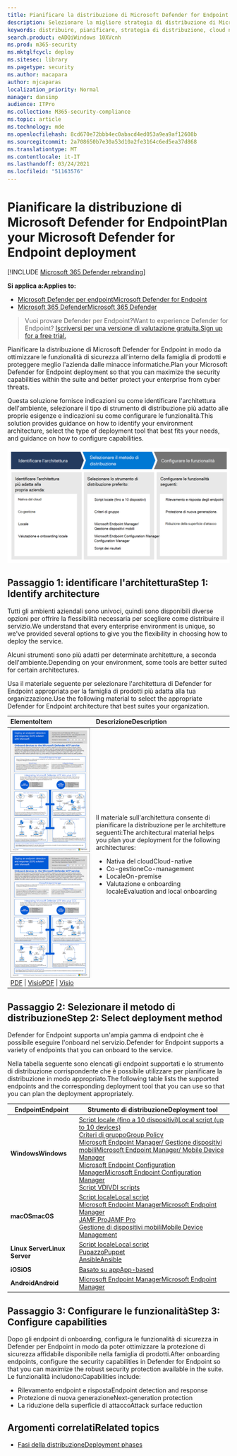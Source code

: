 ```yaml
---
title: Pianificare la distribuzione di Microsoft Defender for Endpoint
description: Selezionare la migliore strategia di distribuzione di Microsoft Defender for Endpoint per il proprio ambiente
keywords: distribuire, pianificare, strategia di distribuzione, cloud nativo, gestione, in locale, valutazione, onboarding, locale, Criteri di gruppo, criteri di gruppo, gestore endpoint, mem
search.product: eADQiWindows 10XVcnh
ms.prod: m365-security
ms.mktglfcycl: deploy
ms.sitesec: library
ms.pagetype: security
ms.author: macapara
author: mjcaparas
localization_priority: Normal
manager: dansimp
audience: ITPro
ms.collection: M365-security-compliance
ms.topic: article
ms.technology: mde
ms.openlocfilehash: 8cd670e72bbb4ec0abacd4ed053a9ea9af12608b
ms.sourcegitcommit: 2a708650b7e30a53d10a2fe3164c6ed5ea37d868
ms.translationtype: MT
ms.contentlocale: it-IT
ms.lasthandoff: 03/24/2021
ms.locfileid: "51163576"
---
```

# <a name="plan-your-microsoft-defender-for-endpoint-deployment"></a><span data-ttu-id="5bb11-104">Pianificare la distribuzione di Microsoft Defender for Endpoint</span><span class="sxs-lookup"><span data-stu-id="5bb11-104">Plan your Microsoft Defender for Endpoint deployment</span></span> 

[!INCLUDE [Microsoft 365 Defender rebranding](../../includes/microsoft-defender.md)]

<span data-ttu-id="5bb11-105">**Si applica a:**</span><span class="sxs-lookup"><span data-stu-id="5bb11-105">**Applies to:**</span></span>
- [<span data-ttu-id="5bb11-106">Microsoft Defender per endpoint</span><span class="sxs-lookup"><span data-stu-id="5bb11-106">Microsoft Defender for Endpoint</span></span>](https://go.microsoft.com/fwlink/p/?linkid=2154037)
- [<span data-ttu-id="5bb11-107">Microsoft 365 Defender</span><span class="sxs-lookup"><span data-stu-id="5bb11-107">Microsoft 365 Defender</span></span>](https://go.microsoft.com/fwlink/?linkid=2118804)

><span data-ttu-id="5bb11-108">Vuoi provare Defender per Endpoint?</span><span class="sxs-lookup"><span data-stu-id="5bb11-108">Want to experience Defender for Endpoint?</span></span> [<span data-ttu-id="5bb11-109">Iscriversi per una versione di valutazione gratuita.</span><span class="sxs-lookup"><span data-stu-id="5bb11-109">Sign up for a free trial.</span></span>](https://www.microsoft.com/microsoft-365/windows/microsoft-defender-atp?ocid=docs-wdatp-secopsdashboard-abovefoldlink) 


<span data-ttu-id="5bb11-110">Pianificare la distribuzione di Microsoft Defender for Endpoint in modo da ottimizzare le funzionalità di sicurezza all'interno della famiglia di prodotti e proteggere meglio l'azienda dalle minacce informatiche.</span><span class="sxs-lookup"><span data-stu-id="5bb11-110">Plan your Microsoft Defender for Endpoint deployment so that you can maximize the security capabilities within the suite and better protect your enterprise from cyber threats.</span></span>


<span data-ttu-id="5bb11-111">Questa soluzione fornisce indicazioni su come identificare l'architettura dell'ambiente, selezionare il tipo di strumento di distribuzione più adatto alle proprie esigenze e indicazioni su come configurare le funzionalità.</span><span class="sxs-lookup"><span data-stu-id="5bb11-111">This solution provides guidance on how to identify your environment architecture, select the type of deployment tool that best fits your needs, and guidance on how to configure capabilities.</span></span>


![Immagine del flusso di distribuzione](images/deployment-guide-plan.png)


## <a name="step-1-identify-architecture"></a><span data-ttu-id="5bb11-113">Passaggio 1: identificare l'architettura</span><span class="sxs-lookup"><span data-stu-id="5bb11-113">Step 1: Identify architecture</span></span>
<span data-ttu-id="5bb11-114">Tutti gli ambienti aziendali sono univoci, quindi sono disponibili diverse opzioni per offrire la flessibilità necessaria per scegliere come distribuire il servizio.</span><span class="sxs-lookup"><span data-stu-id="5bb11-114">We understand that every enterprise environment is unique, so we've provided several options to give you the flexibility in choosing how to deploy the service.</span></span>

<span data-ttu-id="5bb11-115">Alcuni strumenti sono più adatti per determinate architetture, a seconda dell'ambiente.</span><span class="sxs-lookup"><span data-stu-id="5bb11-115">Depending on your environment, some tools are better suited for certain architectures.</span></span> 

<span data-ttu-id="5bb11-116">Usa il materiale seguente per selezionare l'architettura di Defender for Endpoint appropriata per la famiglia di prodotti più adatta alla tua organizzazione.</span><span class="sxs-lookup"><span data-stu-id="5bb11-116">Use the following material to select the appropriate Defender for Endpoint architecture that best suites your organization.</span></span>

| <span data-ttu-id="5bb11-117">Elemento</span><span class="sxs-lookup"><span data-stu-id="5bb11-117">Item</span></span> | <span data-ttu-id="5bb11-118">Descrizione</span><span class="sxs-lookup"><span data-stu-id="5bb11-118">Description</span></span> |
|:-----|:-----|
|<span data-ttu-id="5bb11-119">[![Immagine di scorrimento per la strategia di distribuzione di Defender for Endpoint](images/mdatp-deployment-strategy.png)](https://github.com/MicrosoftDocs/microsoft-365-docs/raw/public/microsoft-365/security/defender-endpoint/downloads/mdatp-deployment-strategy.pdf)</span><span class="sxs-lookup"><span data-stu-id="5bb11-119">[![Thumb image for Defender for Endpoint deployment strategy](images/mdatp-deployment-strategy.png)](https://github.com/MicrosoftDocs/microsoft-365-docs/raw/public/microsoft-365/security/defender-endpoint/downloads/mdatp-deployment-strategy.pdf)</span></span><br/> <span data-ttu-id="5bb11-120">[PDF](https://github.com/MicrosoftDocs/microsoft-365-docs/raw/public/microsoft-365/security/defender-endpoint/downloads/mdatp-deployment-strategy.pdf)  \| [Visio](https://github.com/MicrosoftDocs/microsoft-365-docs/raw/public/microsoft-365/security/defender-endpoint/downloads/mdatp-deployment-strategy.vsdx)</span><span class="sxs-lookup"><span data-stu-id="5bb11-120">[PDF](https://github.com/MicrosoftDocs/microsoft-365-docs/raw/public/microsoft-365/security/defender-endpoint/downloads/mdatp-deployment-strategy.pdf)  \| [Visio](https://github.com/MicrosoftDocs/microsoft-365-docs/raw/public/microsoft-365/security/defender-endpoint/downloads/mdatp-deployment-strategy.vsdx)</span></span> | <span data-ttu-id="5bb11-121">Il materiale sull'architettura consente di pianificare la distribuzione per le architetture seguenti:</span><span class="sxs-lookup"><span data-stu-id="5bb11-121">The architectural material helps you plan your deployment for the following architectures:</span></span> <ul><li> <span data-ttu-id="5bb11-122">Nativa del cloud</span><span class="sxs-lookup"><span data-stu-id="5bb11-122">Cloud-native</span></span> </li><li> <span data-ttu-id="5bb11-123">Co-gestione</span><span class="sxs-lookup"><span data-stu-id="5bb11-123">Co-management</span></span> </li><li> <span data-ttu-id="5bb11-124">Locale</span><span class="sxs-lookup"><span data-stu-id="5bb11-124">On-premise</span></span></li><li><span data-ttu-id="5bb11-125">Valutazione e onboarding locale</span><span class="sxs-lookup"><span data-stu-id="5bb11-125">Evaluation and local onboarding</span></span></li>



## <a name="step-2-select-deployment-method"></a><span data-ttu-id="5bb11-126">Passaggio 2: Selezionare il metodo di distribuzione</span><span class="sxs-lookup"><span data-stu-id="5bb11-126">Step 2: Select deployment method</span></span>
<span data-ttu-id="5bb11-127">Defender for Endpoint supporta un'ampia gamma di endpoint che è possibile eseguire l'onboard nel servizio.</span><span class="sxs-lookup"><span data-stu-id="5bb11-127">Defender for Endpoint supports a variety of endpoints that you can onboard to the service.</span></span> 

<span data-ttu-id="5bb11-128">Nella tabella seguente sono elencati gli endpoint supportati e lo strumento di distribuzione corrispondente che è possibile utilizzare per pianificare la distribuzione in modo appropriato.</span><span class="sxs-lookup"><span data-stu-id="5bb11-128">The following table lists the supported endpoints and the corresponding deployment tool that you can use so that you can plan the deployment appropriately.</span></span>

| <span data-ttu-id="5bb11-129">Endpoint</span><span class="sxs-lookup"><span data-stu-id="5bb11-129">Endpoint</span></span>     | <span data-ttu-id="5bb11-130">Strumento di distribuzione</span><span class="sxs-lookup"><span data-stu-id="5bb11-130">Deployment tool</span></span>                       |
|--------------|------------------------------------------|
| <span data-ttu-id="5bb11-131">**Windows**</span><span class="sxs-lookup"><span data-stu-id="5bb11-131">**Windows**</span></span>  |  [<span data-ttu-id="5bb11-132">Script locale (fino a 10 dispositivi)</span><span class="sxs-lookup"><span data-stu-id="5bb11-132">Local script (up to 10 devices)</span></span>](configure-endpoints-script.md) <br>  [<span data-ttu-id="5bb11-133">Criteri di gruppo</span><span class="sxs-lookup"><span data-stu-id="5bb11-133">Group Policy</span></span>](configure-endpoints-gp.md) <br>  [<span data-ttu-id="5bb11-134">Microsoft Endpoint Manager/ Gestione dispositivi mobili</span><span class="sxs-lookup"><span data-stu-id="5bb11-134">Microsoft Endpoint Manager/ Mobile Device Manager</span></span>](configure-endpoints-mdm.md) <br>   [<span data-ttu-id="5bb11-135">Microsoft Endpoint Configuration Manager</span><span class="sxs-lookup"><span data-stu-id="5bb11-135">Microsoft Endpoint Configuration Manager</span></span>](configure-endpoints-sccm.md) <br> [<span data-ttu-id="5bb11-136">Script VDI</span><span class="sxs-lookup"><span data-stu-id="5bb11-136">VDI scripts</span></span>](configure-endpoints-vdi.md)   |
| <span data-ttu-id="5bb11-137">**macOS**</span><span class="sxs-lookup"><span data-stu-id="5bb11-137">**macOS**</span></span>    | [<span data-ttu-id="5bb11-138">Script locale</span><span class="sxs-lookup"><span data-stu-id="5bb11-138">Local script</span></span>](mac-install-manually.md) <br> [<span data-ttu-id="5bb11-139">Microsoft Endpoint Manager</span><span class="sxs-lookup"><span data-stu-id="5bb11-139">Microsoft Endpoint Manager</span></span>](mac-install-with-intune.md) <br> [<span data-ttu-id="5bb11-140">JAMF Pro</span><span class="sxs-lookup"><span data-stu-id="5bb11-140">JAMF Pro</span></span>](mac-install-with-jamf.md) <br> [<span data-ttu-id="5bb11-141">Gestione di dispositivi mobili</span><span class="sxs-lookup"><span data-stu-id="5bb11-141">Mobile Device Management</span></span>](mac-install-with-other-mdm.md) |
| <span data-ttu-id="5bb11-142">**Linux Server**</span><span class="sxs-lookup"><span data-stu-id="5bb11-142">**Linux Server**</span></span> | [<span data-ttu-id="5bb11-143">Script locale</span><span class="sxs-lookup"><span data-stu-id="5bb11-143">Local script</span></span>](linux-install-manually.md) <br> [<span data-ttu-id="5bb11-144">Pupazzo</span><span class="sxs-lookup"><span data-stu-id="5bb11-144">Puppet</span></span>](linux-install-with-puppet.md) <br> [<span data-ttu-id="5bb11-145">Ansible</span><span class="sxs-lookup"><span data-stu-id="5bb11-145">Ansible</span></span>](linux-install-with-ansible.md)|
| <span data-ttu-id="5bb11-146">**iOS**</span><span class="sxs-lookup"><span data-stu-id="5bb11-146">**iOS**</span></span>      | [<span data-ttu-id="5bb11-147">Basato su app</span><span class="sxs-lookup"><span data-stu-id="5bb11-147">App-based</span></span>](ios-install.md)                                |
| <span data-ttu-id="5bb11-148">**Android**</span><span class="sxs-lookup"><span data-stu-id="5bb11-148">**Android**</span></span>  | [<span data-ttu-id="5bb11-149">Microsoft Endpoint Manager</span><span class="sxs-lookup"><span data-stu-id="5bb11-149">Microsoft Endpoint Manager</span></span>](android-intune.md)               | 



## <a name="step-3-configure-capabilities"></a><span data-ttu-id="5bb11-150">Passaggio 3: Configurare le funzionalità</span><span class="sxs-lookup"><span data-stu-id="5bb11-150">Step 3: Configure capabilities</span></span>
<span data-ttu-id="5bb11-151">Dopo gli endpoint di onboarding, configura le funzionalità di sicurezza in Defender per Endpoint in modo da poter ottimizzare la protezione di sicurezza affidabile disponibile nella famiglia di prodotti.</span><span class="sxs-lookup"><span data-stu-id="5bb11-151">After onboarding endpoints, configure the security capabilities in Defender for Endpoint so that you can maximize the robust security protection available in the suite.</span></span> <span data-ttu-id="5bb11-152">Le funzionalità includono:</span><span class="sxs-lookup"><span data-stu-id="5bb11-152">Capabilities include:</span></span>

- <span data-ttu-id="5bb11-153">Rilevamento endpoint e risposta</span><span class="sxs-lookup"><span data-stu-id="5bb11-153">Endpoint detection and response</span></span>
- <span data-ttu-id="5bb11-154">Protezione di nuova generazione</span><span class="sxs-lookup"><span data-stu-id="5bb11-154">Next-generation protection</span></span>
- <span data-ttu-id="5bb11-155">La riduzione della superficie di attacco</span><span class="sxs-lookup"><span data-stu-id="5bb11-155">Attack surface reduction</span></span>


  
## <a name="related-topics"></a><span data-ttu-id="5bb11-156">Argomenti correlati</span><span class="sxs-lookup"><span data-stu-id="5bb11-156">Related topics</span></span>
- [<span data-ttu-id="5bb11-157">Fasi della distribuzione</span><span class="sxs-lookup"><span data-stu-id="5bb11-157">Deployment phases</span></span>](deployment-phases.md)
